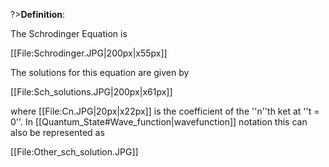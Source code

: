 ?>**Definition**:

The Schrodinger Equation is

[[File:Schrodinger.JPG|200px|x55px]]

The solutions for this equation are given by

[[File:Sch_solutions.JPG|200px|x61px]]

where [[File:Cn.JPG|20px|x22px]] is the coefficient of the ''n''th ket at ''t = 0''. In [[Quantum_State#Wave_function|wavefunction]] notation this can also be represented as

[[File:Other_sch_solution.JPG]]
